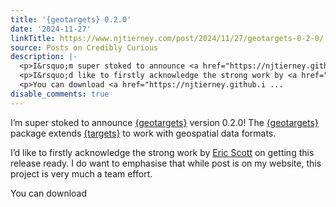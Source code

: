 ```yaml
---
title: '{geotargets} 0.2.0'
date: '2024-11-27'
linkTitle: https://www.njtierney.com/post/2024/11/27/geotargets-0-2-0/
source: Posts on Credibly Curious
description: |-
  <p>I&rsquo;m super stoked to announce <a href="https://njtierney.github.io/geotargets/">{geotargets}</a> version 0.2.0! The <a href="https://njtierney.github.io/geotargets/">{geotargets}</a> package extends <a href="https://docs.ropensci.org/targets/">{targets}</a> to work with geospatial data formats.</p>
  <p>I&rsquo;d like to firstly acknowledge the strong work by <a href="https://ericrscott.com/">Eric Scott</a> on getting this release ready. I do want to emphasise that while post is on my website, this project is very much a team effort.</p>
  <p>You can download <a href="https://njtierney.github.i ...
disable_comments: true
---
```

<p>I&rsquo;m super stoked to announce <a href="https://njtierney.github.io/geotargets/">{geotargets}</a> version 0.2.0! The <a href="https://njtierney.github.io/geotargets/">{geotargets}</a> package extends <a href="https://docs.ropensci.org/targets/">{targets}</a> to work with geospatial data formats.</p>
<p>I&rsquo;d like to firstly acknowledge the strong work by <a href="https://ericrscott.com/">Eric Scott</a> on getting this release ready. I do want to emphasise that while post is on my website, this project is very much a team effort.</p>
<p>You can download <a href="https://njtierney.github.i ...